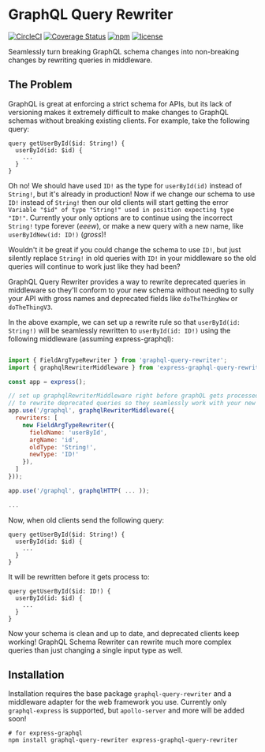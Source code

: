 # GraphQL Query Rewriter

[![CircleCI](https://circleci.com/gh/chanind/graphql-query-rewriter/tree/master.svg?style=shield)](https://circleci.com/gh/chanind/graphql-query-rewriter/tree/master)
[![Coverage Status](https://coveralls.io/repos/github/chanind/graphql-query-rewriter/badge.svg?branch=master)](https://coveralls.io/github/chanind/graphql-query-rewriter?branch=master)
[![npm](https://badgen.net/npm/v/graphql-query-rewriter)](https://www.npmjs.com/package/graphql-query-rewriter)
[![license](https://badgen.net/npm/license/graphql-query-rewriter)](https://opensource.org/licenses/MIT)

Seamlessly turn breaking GraphQL schema changes into non-breaking changes by rewriting queries in middleware.

## The Problem

GraphQL is great at enforcing a strict schema for APIs, but its lack of versioning makes it extremely difficult to make changes to GraphQL schemas without breaking existing clients. For example, take the following query:

```
query getUserById($id: String!) {
  userById(id: $id) {
    ...
  }
}
```
Oh no! We should have used `ID!` as the type for `userById(id)` instead of `String!`, but it's already in production! Now if we change our schema to use `ID!` instead of `String!` then our old clients will start getting the error `Variable "$id" of type "String!" used in position expecting type "ID!"`. Currently your only options are to continue using the incorrect `String!` type forever (*eeew*), or make a new query with a new name, like `userByIdNew(id: ID!)` (*gross*)!

Wouldn't it be great if you could change the schema to use `ID!`, but just silently replace `String!` in old queries with `ID!` in your middleware so the old queries will continue to work just like they had been?

GraphQL Query Rewriter provides a way to rewrite deprecated queries in middleware so they'll conform to your new schema without needing to sully your API with gross names and deprecated fields like `doTheThingNew` or `doTheThingV3`.

In the above example, we can set up a rewrite rule so that `userById(id: String!)` will be seamlessly rewritten to `userById(id: ID!)` using the following middleware (assuming express-graphql):

```javascript

import { FieldArgTypeRewriter } from 'graphql-query-rewriter';
import { graphqlRewriterMiddleware } from 'express-graphql-query-rewriter';

const app = express();

// set up graphqlRewriterMiddleware right before graphQL gets processed
// to rewrite deprecated queries so they seamlessly work with your new schema
app.use('/graphql', graphqlRewriterMiddleware({
  rewriters: [
    new FieldArgTypeRewriter({
      fieldName: 'userById',
      argName: 'id',
      oldType: 'String!',
      newType: 'ID!'
    }),
  ]
}));

app.use('/graphql', graphqlHTTP( ... ));

...
```

Now, when old clients send the following query:
```
query getUserById($id: String!) {
  userById(id: $id) {
    ...
  }
}
```

It will be rewritten before it gets process to:
```
query getUserById($id: ID!) {
  userById(id: $id) {
    ...
  }
}
```

Now your schema is clean and up to date, and deprecated clients keep working! GraphQL Schema Rewriter can rewrite much more complex queries than just changing a single input type as well.


## Installation

Installation requires the base package `graphql-query-rewriter` and a middleware adapter for the web framework you use. Currently only `graphql-express` is supported, but `apollo-server` and more will be added soon!

```
# for express-graphql
npm install graphql-query-rewriter express-graphql-query-rewriter
```


